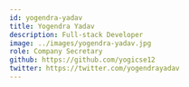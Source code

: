 ```yaml
---
id: yogendra-yadav
title: Yogendra Yadav
description: Full-stack Developer
image: ../images/yogendra-yadav.jpg
role: Company Secretary
github: https://github.com/yogicse12
twitter: https://twitter.com/yogendrayadav
---
```

